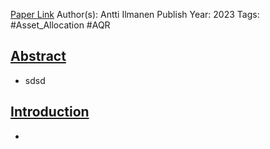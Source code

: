 

[Paper Link](obsidian://open?vault=Akul's%20Notebook&file=Library%2Fjournals%2Cmagazines%2FAQR%2FInvestinginInterestingTimes.pdf)
Author(s): Antti Ilmanen
Publish Year: 2023
Tags: #Asset_Allocation #AQR 

## <u>Abstract</u>
- sdsd

## <u>Introduction</u>
- 